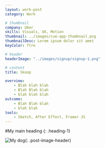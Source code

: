 ```yaml
---
layout: work-post
category: Work

# thumbnail
company: Uber
skills: Visuals, UX, Motion
thumbnail: ../images/cue-app-thumbnail.png
thumbnailDesc: Lorem ipsum dolor sit amet
keyColor: ftre

# header
headerImage: "../images/signup/signup-1.png"

# content
title: Skoop

overview:
    - Blah blah blah
    - Blah Blah blah
    - blah blah blah
outcome:
    - Blah Blah blah
    - blah blah
tools:
    - Sketch, After Effect, Framer JS
---
```


#My main heading
{: .heading-1}

![My dog](../images/signup/signup-1.png){: .post-image-header}
